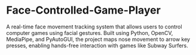 # Face-Controlled-Game-Player
A real-time face movement tracking system that allows users to control computer games using facial gestures. Built using Python, OpenCV, MediaPipe, and PyAutoGUI, the project maps nose movement to arrow key presses, enabling hands-free interaction with games like Subway Surfers.
